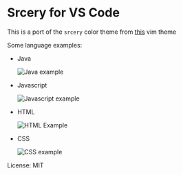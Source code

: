 # Srcery for VS Code

This is a port of the `srcery` color theme from [this](https://github.com/roosta/vim-srcery) vim theme

Some language examples:

* Java

	![Java example](https://github.com/GodlikeBlock/srcery-vscode/tree/master/images/javaex.png)
* Javascript

	![Javascript example](https://github.com/GodlikeBlock/srcery-vscode/tree/master/images/jsex.png)
* HTML

	![HTML Example](https://github.com/GodlikeBlock/srcery-vscode/tree/master/images/htmlex.png)
* CSS

	![CSS example](https://github.com/GodlikeBlock/srcery-vscode/tree/master/images/cssex.png)

License: MIT
